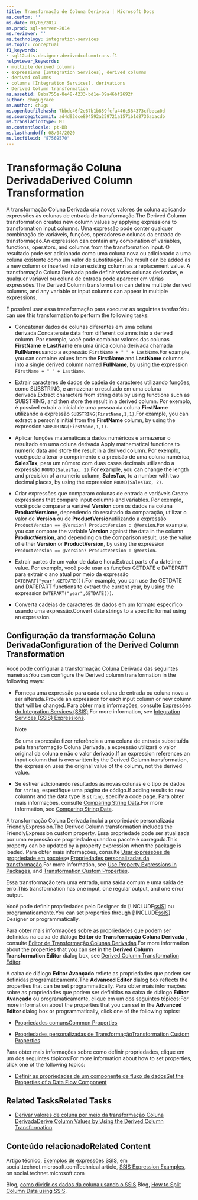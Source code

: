 ```yaml
---
title: Transformação de Coluna Derivada | Microsoft Docs
ms.custom: ''
ms.date: 03/06/2017
ms.prod: sql-server-2014
ms.reviewer: ''
ms.technology: integration-services
ms.topic: conceptual
f1_keywords:
- sql12.dts.designer.derivedcolumntrans.f1
helpviewer_keywords:
- multiple derived columns
- expressions [Integration Services], derived columns
- derived columns
- columns [Integration Services], derivations
- Derived Column transformation
ms.assetid: 8eba755e-8e48-4233-bd1e-09a46bf2692f
author: chugugrace
ms.author: chugu
ms.openlocfilehash: 7bbdc46f2e67b1b859fcfa446c584373cfbeca0d
ms.sourcegitcommit: ad4d92dce894592a259721a1571b1d8736abacdb
ms.translationtype: MT
ms.contentlocale: pt-BR
ms.lasthandoff: 08/04/2020
ms.locfileid: "87569570"
---
```

# <a name="derived-column-transformation"></a><span data-ttu-id="5e246-102">Transformação Coluna Derivada</span><span class="sxs-lookup"><span data-stu-id="5e246-102">Derived Column Transformation</span></span>
  <span data-ttu-id="5e246-103">A transformação Coluna Derivada cria novos valores de coluna aplicando expressões às colunas de entrada de transformação.</span><span class="sxs-lookup"><span data-stu-id="5e246-103">The Derived Column transformation creates new column values by applying expressions to transformation input columns.</span></span> <span data-ttu-id="5e246-104">Uma expressão pode conter qualquer combinação de variáveis, funções, operadores e colunas da entrada de transformação.</span><span class="sxs-lookup"><span data-stu-id="5e246-104">An expression can contain any combination of variables, functions, operators, and columns from the transformation input.</span></span> <span data-ttu-id="5e246-105">O resultado pode ser adicionado como uma coluna nova ou adicionado a uma coluna existente como um valor de substituição.</span><span class="sxs-lookup"><span data-stu-id="5e246-105">The result can be added as a new column or inserted into an existing column as a replacement value.</span></span> <span data-ttu-id="5e246-106">A transformação Coluna Derivada pode definir várias colunas derivadas, e qualquer variável ou coluna de entrada pode aparecer em várias expressões.</span><span class="sxs-lookup"><span data-stu-id="5e246-106">The Derived Column transformation can define multiple derived columns, and any variable or input columns can appear in multiple expressions.</span></span>  
  
 <span data-ttu-id="5e246-107">É possível usar essa transformação para executar as seguintes tarefas:</span><span class="sxs-lookup"><span data-stu-id="5e246-107">You can use this transformation to perform the following tasks:</span></span>  
  
-   <span data-ttu-id="5e246-108">Concatenar dados de colunas diferentes em uma coluna derivada.</span><span class="sxs-lookup"><span data-stu-id="5e246-108">Concatenate data from different columns into a derived column.</span></span> <span data-ttu-id="5e246-109">Por exemplo, você pode combinar valores das colunas **FirstName** e **LastName** em uma única coluna derivada chamada **FullName**usando a expressão `FirstName + " " + LastName`.</span><span class="sxs-lookup"><span data-stu-id="5e246-109">For example, you can combine values from the **FirstName** and **LastName** columns into a single derived column named **FullName**, by using the expression `FirstName + " " + LastName`.</span></span>  
  
-   <span data-ttu-id="5e246-110">Extrair caracteres de dados de cadeia de caracteres utilizando funções, como SUBSTRING, e armazenar o resultado em uma coluna derivada.</span><span class="sxs-lookup"><span data-stu-id="5e246-110">Extract characters from string data by using functions such as SUBSTRING, and then store the result in a derived column.</span></span> <span data-ttu-id="5e246-111">Por exemplo, é possível extrair a inicial de uma pessoa da coluna **FirstName** utilizando a expressão `SUBSTRING(FirstName,1,1)`.</span><span class="sxs-lookup"><span data-stu-id="5e246-111">For example, you can extract a person's initial from the **FirstName** column, by using the expression `SUBSTRING(FirstName,1,1)`.</span></span>  
  
-   <span data-ttu-id="5e246-112">Aplicar funções matemáticas a dados numéricos e armazenar o resultado em uma coluna derivada.</span><span class="sxs-lookup"><span data-stu-id="5e246-112">Apply mathematical functions to numeric data and store the result in a derived column.</span></span> <span data-ttu-id="5e246-113">Por exemplo, você pode alterar o comprimento e a precisão de uma coluna numérica, **SalesTax**, para um número com duas casas decimais utilizando a expressão `ROUND(SalesTax, 2)`.</span><span class="sxs-lookup"><span data-stu-id="5e246-113">For example, you can change the length and precision of a numeric column, **SalesTax**, to a number with two decimal places, by using the expression `ROUND(SalesTax, 2)`.</span></span>  
  
-   <span data-ttu-id="5e246-114">Criar expressões que comparam colunas de entrada e variáveis.</span><span class="sxs-lookup"><span data-stu-id="5e246-114">Create expressions that compare input columns and variables.</span></span> <span data-ttu-id="5e246-115">Por exemplo, você pode comparar a variável **Version** com os dados na coluna **ProductVersion**e, dependendo do resultado da comparação, utilizar o valor de **Version** ou de **ProductVersion**utilizando a expressão `ProductVersion == @Version? ProductVersion : @Version`.</span><span class="sxs-lookup"><span data-stu-id="5e246-115">For example, you can compare the variable **Version** against the data in the column **ProductVersion**, and depending on the comparison result, use the value of either **Version** or **ProductVersion**, by using the expression `ProductVersion == @Version? ProductVersion : @Version`.</span></span>  
  
-   <span data-ttu-id="5e246-116">Extrair partes de um valor de data e hora.</span><span class="sxs-lookup"><span data-stu-id="5e246-116">Extract parts of a datetime value.</span></span> <span data-ttu-id="5e246-117">Por exemplo, você pode usar as funções GETDATE e DATEPART para extrair o ano atual por meio da expressão `DATEPART("year",GETDATE())`.</span><span class="sxs-lookup"><span data-stu-id="5e246-117">For example, you can use the GETDATE and DATEPART functions to extract the current year, by using the expression `DATEPART("year",GETDATE())`.</span></span>  
  
-   <span data-ttu-id="5e246-118">Converta cadeias de caracteres de dados em um formato específico usando uma expressão.</span><span class="sxs-lookup"><span data-stu-id="5e246-118">Convert date strings to a specific format using an expression.</span></span>  
  
## <a name="configuration-of-the-derived-column-transformation"></a><span data-ttu-id="5e246-119">Configuração da transformação Coluna Derivada</span><span class="sxs-lookup"><span data-stu-id="5e246-119">Configuration of the Derived Column Transformation</span></span>  
 <span data-ttu-id="5e246-120">Você pode configurar a transformação Coluna Derivada das seguintes maneiras:</span><span class="sxs-lookup"><span data-stu-id="5e246-120">You can configure the Derived column transformation in the following ways:</span></span>  
  
-   <span data-ttu-id="5e246-121">Forneça uma expressão para cada coluna de entrada ou coluna nova a ser alterada.</span><span class="sxs-lookup"><span data-stu-id="5e246-121">Provide an expression for each input column or new column that will be changed.</span></span> <span data-ttu-id="5e246-122">Para obter mais informações, consulte [Expressões do Integration Services &#40;SSIS&#41;](../../expressions/integration-services-ssis-expressions.md).</span><span class="sxs-lookup"><span data-stu-id="5e246-122">For more information, see [Integration Services &#40;SSIS&#41; Expressions](../../expressions/integration-services-ssis-expressions.md).</span></span>  
  
    > [!NOTE]  
    >  <span data-ttu-id="5e246-123">Se uma expressão fizer referência a uma coluna de entrada substituída pela transformação Coluna Derivada, a expressão utilizará o valor original da coluna e não o valor derivado.</span><span class="sxs-lookup"><span data-stu-id="5e246-123">If an expression references an input column that is overwritten by the Derived Column transformation, the expression uses the original value of the column, not the derived value.</span></span>  
  
-   <span data-ttu-id="5e246-124">Se estiver adicionando resultados às novas colunas e o tipo de dados for `string`, especifique uma página de código.</span><span class="sxs-lookup"><span data-stu-id="5e246-124">If adding results to new columns and the data type is `string`, specify a code page.</span></span> <span data-ttu-id="5e246-125">Para obter mais informações, consulte [Comparing String Data](../comparing-string-data.md).</span><span class="sxs-lookup"><span data-stu-id="5e246-125">For more information, see [Comparing String Data](../comparing-string-data.md).</span></span>  
  
 <span data-ttu-id="5e246-126">A transformação Coluna Derivada inclui a propriedade personalizada FriendlyExpression.</span><span class="sxs-lookup"><span data-stu-id="5e246-126">The Derived Column transformation includes the FriendlyExpression custom property.</span></span> <span data-ttu-id="5e246-127">Essa propriedade pode ser atualizada por uma expressão de propriedade quando o pacote é carregado.</span><span class="sxs-lookup"><span data-stu-id="5e246-127">This property can be updated by a property expression when the package is loaded.</span></span> <span data-ttu-id="5e246-128">Para obter mais informações, consulte [Usar expressões de propriedade em pacotes](../../expressions/use-property-expressions-in-packages.md)e [Propriedades personalizadas da transformação](transformation-custom-properties.md).</span><span class="sxs-lookup"><span data-stu-id="5e246-128">For more information, see [Use Property Expressions in Packages](../../expressions/use-property-expressions-in-packages.md), and [Transformation Custom Properties](transformation-custom-properties.md).</span></span>  
  
 <span data-ttu-id="5e246-129">Essa transformação tem uma entrada, uma saída comum e uma saída de erro.</span><span class="sxs-lookup"><span data-stu-id="5e246-129">This transformation has one input, one regular output, and one error output.</span></span>  
  
 <span data-ttu-id="5e246-130">Você pode definir propriedades pelo Designer do [!INCLUDE[ssIS](../../../includes/ssis-md.md)] ou programaticamente.</span><span class="sxs-lookup"><span data-stu-id="5e246-130">You can set properties through [!INCLUDE[ssIS](../../../includes/ssis-md.md)] Designer or programmatically.</span></span>  
  
 <span data-ttu-id="5e246-131">Para obter mais informações sobre as propriedades que podem ser definidas na caixa de diálogo **Editor de Transformação Coluna Derivada** , consulte [Editor de Transformação Colunas Derivadas](../../derived-column-transformation-editor.md).</span><span class="sxs-lookup"><span data-stu-id="5e246-131">For more information about the properties that you can set in the **Derived Column Transformation Editor** dialog box, see [Derived Column Transformation Editor](../../derived-column-transformation-editor.md).</span></span>  
  
 <span data-ttu-id="5e246-132">A caixa de diálogo **Editor Avançado** reflete as propriedades que podem ser definidas programaticamente.</span><span class="sxs-lookup"><span data-stu-id="5e246-132">The **Advanced Editor** dialog box reflects the properties that can be set programmatically.</span></span> <span data-ttu-id="5e246-133">Para obter mais informações sobre as propriedades que podem ser definidas na caixa de diálogo **Editor Avançado** ou programaticamente, clique em um dos seguintes tópicos:</span><span class="sxs-lookup"><span data-stu-id="5e246-133">For more information about the properties that you can set in the **Advanced Editor** dialog box or programmatically, click one of the following topics:</span></span>  
  
-   [<span data-ttu-id="5e246-134">Propriedades comuns</span><span class="sxs-lookup"><span data-stu-id="5e246-134">Common Properties</span></span>](../../common-properties.md)  
  
-   [<span data-ttu-id="5e246-135">Propriedades personalizadas de Transformação</span><span class="sxs-lookup"><span data-stu-id="5e246-135">Transformation Custom Properties</span></span>](transformation-custom-properties.md)  
  
 <span data-ttu-id="5e246-136">Para obter mais informações sobre como definir propriedades, clique em um dos seguintes tópicos:</span><span class="sxs-lookup"><span data-stu-id="5e246-136">For more information about how to set properties, click one of the following topics:</span></span>  
  
-   [<span data-ttu-id="5e246-137">Definir as propriedades de um componente de fluxo de dados</span><span class="sxs-lookup"><span data-stu-id="5e246-137">Set the Properties of a Data Flow Component</span></span>](../set-the-properties-of-a-data-flow-component.md)  
  
## <a name="related-tasks"></a><span data-ttu-id="5e246-138">Related Tasks</span><span class="sxs-lookup"><span data-stu-id="5e246-138">Related Tasks</span></span>  
  
-   [<span data-ttu-id="5e246-139">Derivar valores de coluna por meio da transformação Coluna Derivada</span><span class="sxs-lookup"><span data-stu-id="5e246-139">Derive Column Values by Using the Derived Column Transformation</span></span>](derived-column-transformation.md)  
  
## <a name="related-content"></a><span data-ttu-id="5e246-140">Conteúdo relacionado</span><span class="sxs-lookup"><span data-stu-id="5e246-140">Related Content</span></span>  
 <span data-ttu-id="5e246-141">Artigo técnico, [Exemplos de expressões SSIS](https://go.microsoft.com/fwlink/?LinkId=220761), em social.technet.microsoft.com</span><span class="sxs-lookup"><span data-stu-id="5e246-141">Technical article, [SSIS Expression Examples](https://go.microsoft.com/fwlink/?LinkId=220761), on social.technet.microsoft.com</span></span>  
  
 <span data-ttu-id="5e246-142">Blog, [como dividir os dados da coluna usando o SSIS](https://microsoft-ssis.blogspot.com/2012/10/split-multi-value-column-into-multiple.html).</span><span class="sxs-lookup"><span data-stu-id="5e246-142">Blog, [How to Split Column Data using SSIS](https://microsoft-ssis.blogspot.com/2012/10/split-multi-value-column-into-multiple.html).</span></span>  
  
  
